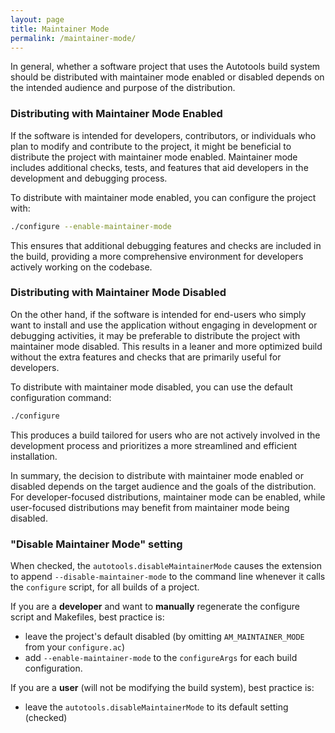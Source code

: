 ```yaml
---
layout: page
title: Maintainer Mode
permalink: /maintainer-mode/
---
```


In general, whether a software project that uses the Autotools build system should be distributed with maintainer mode enabled or disabled depends on the intended audience and purpose of the distribution.

### Distributing with Maintainer Mode Enabled

If the software is intended for developers, contributors, or individuals who plan to modify and contribute to the project, it might be beneficial to distribute the project with maintainer mode enabled. Maintainer mode includes additional checks, tests, and features that aid developers in the development and debugging process.

To distribute with maintainer mode enabled, you can configure the project with:

```bash
./configure --enable-maintainer-mode
```

This ensures that additional debugging features and checks are included in the build, providing a more comprehensive environment for developers actively working on the codebase.

### Distributing with Maintainer Mode Disabled

On the other hand, if the software is intended for end-users who simply want to install and use the application without engaging in development or debugging activities, it may be preferable to distribute the project with maintainer mode disabled. This results in a leaner and more optimized build without the extra features and checks that are primarily useful for developers.

To distribute with maintainer mode disabled, you can use the default configuration command:

```bash
./configure
```

This produces a build tailored for users who are not actively involved in the development process and prioritizes a more streamlined and efficient installation.

In summary, the decision to distribute with maintainer mode enabled or disabled depends on the target audience and the goals of the distribution. For developer-focused distributions, maintainer mode can be enabled, while user-focused distributions may benefit from maintainer mode being disabled.

### "Disable Maintainer Mode" setting

When checked, the `autotools.disableMaintainerMode` causes the extension to append `--disable-maintainer-mode` to the command line whenever it calls the `configure` script, for all builds of a project.

If you are a **developer** and want to **manually** regenerate the configure script and Makefiles, best practice is:
  * leave the project's default disabled (by omitting `AM_MAINTAINER_MODE` from your `configure.ac`)
  * add `--enable-maintainer-mode` to the `configureArgs` for each build configuration.

If you are a **user** (will not be modifying the build system), best practice is:
  * leave the `autotools.disableMaintainerMode` to its default setting (checked)
